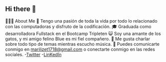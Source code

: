 ## Hi there 👋



👨🏻‍💻  About Me
🚀  Tengo una pasión de toda la vida por todo lo relacionado con las computadoras y disfruto de la codificación.
🎓   Graduada como desarrolladora Fullstack en el Bootcamp Tripleten
😺  Soy una amante de los gatos, y mi amigo felino Blue es mi fiel compañero.
🧉  Me gusta charlar sobre todo tipo de temas mientras escucho música.
💬  Puedes comunicarte conmigo en marilizet1718@gmail.com o conectarte conmigo en las redes sociales.
-[Twitter](https://twitter.com/MaricarmenBarzo)
-[LinKedIn](https://www.linkedin.com/in/maricarmenlizet/)

